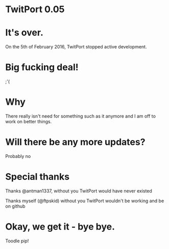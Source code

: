 # TwitPort 0.05

# It's over.

On the 5th of February 2016, TwitPort stopped active development.

# Big fucking deal!

;'(

# Why

There really isn't need for something such as it anymore and I am off to work on better things.

# Will there be any more updates?

Probably no

# Special thanks

Thanks @antman1337, without you TwitPort would have never existed

Thanks myself (@ftpskid) without you TwitPort wouldn't be working and be on github

# Okay, we get it - bye bye.

Toodle pip!
